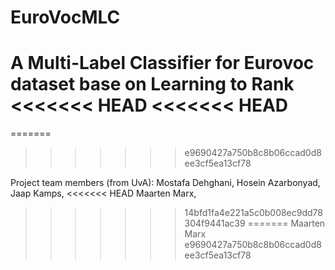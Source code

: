 EuroVocMLC
==========

A Multi-Label Classifier for Eurovoc dataset base on Learning to Rank
<<<<<<< HEAD
<<<<<<< HEAD
=======
=======
>>>>>>> e9690427a750b8c8b06ccad0d8ee3cf5ea13cf78



Project team members (from UvA):
Mostafa Dehghani,
Hosein Azarbonyad,
Jaap Kamps,
<<<<<<< HEAD
Maarten Marx,
>>>>>>> 14bfd1fa4e221a5c0b008ec9dd78304f9441ac39
=======
Maarten Marx
>>>>>>> e9690427a750b8c8b06ccad0d8ee3cf5ea13cf78
